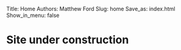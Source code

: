 Title: Home
Authors: Matthew Ford
Slug: home
Save_as: index.html
Show_in_menu: false

# Site under construction
